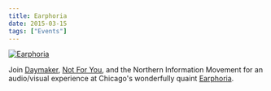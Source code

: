 ```yaml
---
title: Earphoria
date: 2015-03-15
tags: ["Events"]
---
```


[![Earphoria](/rm_ation/images/2015-04-11.jpg)](https://www.facebook.com/events/395973437253973/)

Join [Daymaker](https://www.facebook.com/daymakerchi), [Not For You](https://notforyouchicago.bandcamp.com/), and the Northern Information Movement for an audio/visual experience at Chicago's wonderfully quaint [Earphoria](https://www.facebook.com/hostelearphoria).
